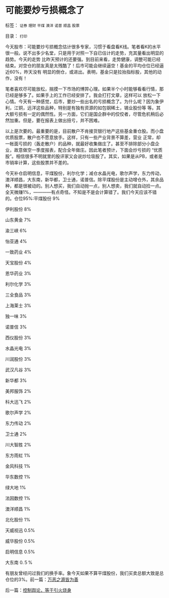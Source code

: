 # 可能要炒亏损概念了

标签： `证券` `理财` `平煤` `澳洋` `诺普` `顺昌` `股票` 

目录： `打印`

今天股市：可能要炒亏损概念估计很多专家，习惯于看盘看K线。笔者看K的水平很一般。说不出多少名堂，只是用于对照一下自已估计的走势，充其量看出明显的趋势。今天的走势
比昨天预计的还要强。到目前来看，走势健康，调整可能已经结束。对空仓的朋友真是太残酷了！后市可能会继续逼空！基金的平均仓位已经逼近60%，昨天没有
明显的倒仓，或进出。表明，基金只是拉抬指标股，其他的动作，没有！

笔者喜欢尽可能放松，揣摸一下市场的博羿心理。如果半个小时能够看看行情，那已经是够多了。如果手上的工作已经安排了。我会打打文章，这样可以
放松一下心情。今天有一种感觉，后市，要炒一些出名的亏损概念了。为什么呢？因为象伊利，江铜，远洋这些品种，特别是有独有资源的如包钢稀土，锡业股份等
等。其大额亏损有一定的偶然性。另一方面，它们是国企群中的佼佼者，尽管危机稍后必然加重。但是，要在报表上做出扭亏，并不困难。

以上是次要的。最重要的是，目前散户不肯接货银行地产这些基金重仓股。而小盘优质股票，散户也不愿意放手。这样，只有一些产业背景不算差，营业
正常，却一帐面亏损的（轰走散户）的品种，就最好收集做庄了。甚至不排除部分小盘企业，故意做空一季度报表，配合全年做庄。因此笔者预计，下面会炒亏损的
“优质股”。相信很多不明就里的股评家又会说炒垃圾股了。其实，如果是从PB，或者是市销率计算，这些股票并不差的。

今天补仓启明信息，平煤股份，利尔化学；减仓水晶光电，歌尔声学，东力传动，澳洋顺昌，大东南，新华都，卫士通，诺普信。除平煤股份是主动增仓外，其余品
种，都是很被动的。别人想买，我们自动抛一点，别人想卖，我们就自动捡一点。全天微赚1%，————有点奇怪。不知是不是会计算错了。我们今天应该不错
的。仓位95%:平煤股份 9%

伊利股份 8%

山东黄金 7%

渝三峡 6%

怡亚通 4%

一致药业 4%

天宝股份 4%

恩华药业 3%

利尔化学 3%

三全食品 3%

上海莱士 3%

独一味 3%

诺普信 3%

西仪股份 3%

水晶光电 3%

川润股份 3%

武汉凡谷 3%

新华都 3%

美邦服饰 2%

科大迅飞 2%

歌尔声学 2%

东力传动 2%

卫士通 2%

川大智胜 2%

东方雨虹 1%

金风科技 1%

华东数控 1%

绿大地 1%

法因数控 1%

澳洋顺昌 1%

北化股份 1%

天威视迅 0.5%

威华股份 0.5%

启明信息 0.5%

大东南 0.５%

有朋友曾经问过我们的换手率。象今天如果不算平煤股份，我们买卖总额大致是总仓位的3%。前一篇：[万恶之源皆为善](../../../2009/5/5/万恶之源皆为善.md)

后一篇：[控制舆论，等于引火烧身](../../../2009/5/5/控制舆论，等于引火烧身.md)